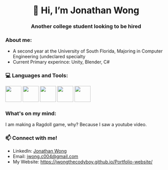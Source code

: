 <h1 align="center">👋 Hi, I’m Jonathan Wong</h1>
<h3 align="center">Another college student looking to be hired</h3>

<h3 align="left">About me:</h3>

- A second year at the University of South Florida, Majoring in Computer Engineering (undeclared specialty
- Current Primary experince: Unity, Blender, C#

<h3 align="left">💻 Languages and Tools:</h3>
<div>
<img height=50 width=50 src="https://cdn.jsdelivr.net/gh/devicons/devicon/icons/python/python-original.svg" />
<img height=50 width=50 src="https://cdn.jsdelivr.net/gh/devicons/devicon/icons/java/java-original.svg" />
<img height=50 width=50 src="https://cdn.jsdelivr.net/gh/devicons/devicon/icons/csharp/csharp-original.svg" />
<img height=50 width=50 src="https://cdn.jsdelivr.net/gh/devicons/devicon/icons/unity/unity-original.svg" />
<img height=50 width=50 src="https://cdn.jsdelivr.net/gh/devicons/devicon/icons/blender/blender-original.svg" />
</div>

<h3 align="left">What's on my mind:</h3>
I am making a Ragdoll game, why? Because I saw a youtube video.

<h3 align="left">📫 Connect with me!</h3>

- LinkedIn: [Jonathan Wong](https://www.linkedin.com/in/jonathan-wong-137a39249/)
- Email: jwong.c004@gmail.com
- My Website: https://jwongthecodyboy.github.io/Portfolio-website/
